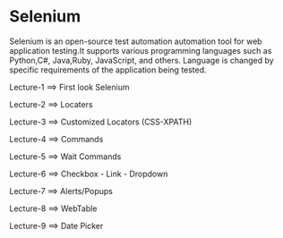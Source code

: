 # Selenium
Selenium is an open-source test automation automation tool for web application testing.It supports various programming languages such as Python,C#, Java,Ruby, JavaScript, and others.
Language is changed by specific requirements of the application being tested.



Lecture-1 ==> First look Selenium

Lecture-2 ==> Locaters

Lecture-3 ==> Customized Locators (CSS-XPATH)

Lecture-4 ==> Commands

Lecture-5 ==> Wait Commands

Lecture-6 ==> Checkbox - Link - Dropdown

Lecture-7 ==> Alerts/Popups

Lecture-8 ==> WebTable

Lecture-9 ==> Date Picker
